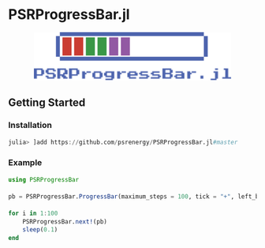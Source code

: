# PSRProgressBar.jl

<div align="center">
    <a href="/assets/">
        <img src="/assets/logo.svg" width=400px alt="PSRProgressBar.jl" />
    </a>
</div>

## Getting Started

### Installation
```julia
julia> ]add https://github.com/psrenergy/PSRProgressBar.jl#master
```

### Example

```julia
using PSRProgressBar

pb = PSRProgressBar.ProgressBar(maximum_steps = 100, tick = "+", left_bar = "|", right_bar="|")

for i in 1:100
    PSRProgressBar.next!(pb)
    sleep(0.1)
end
```